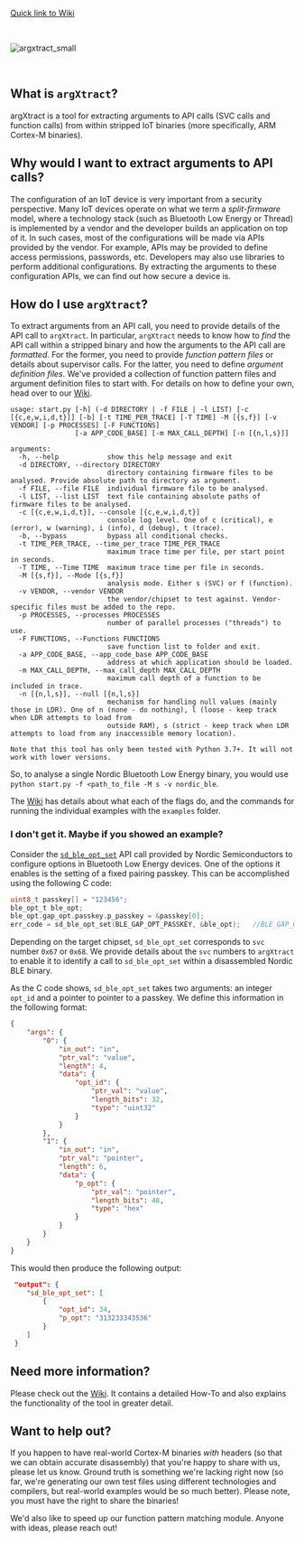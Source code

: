 [Quick link to Wiki](https://github.com/projectbtle/argXtract/wiki)


<br>

![argxtract_small](https://user-images.githubusercontent.com/29951305/103458078-9928f580-4cfc-11eb-8b3a-de2ed9bf490a.png)

<br>

## What is `argXtract`?
argXtract is a tool for extracting arguments to API calls (SVC calls and function calls) from within stripped IoT binaries (more specifically, ARM Cortex-M binaries). 

## Why would I want to extract arguments to API calls?
The configuration of an IoT device is very important from a security perspective. Many IoT devices operate on what we term a _split-firmware_ model, where a technology stack (such as Bluetooth Low Energy or Thread) is implemented by a vendor and the developer builds an application on top of it. In such cases, most of the configurations will be made via APIs provided by the vendor. For example, APIs may be provided to define access permissions, passwords, etc. Developers may also use libraries to perform additional configurations. By extracting the arguments to these configuration APIs, we can find out how secure a device is.

## How do I use `argXtract`?
To extract arguments from an API call, you need to provide details of the API call to `argXtract`. In particular, `argXtract` needs to know how to _find_ the API call within a stripped binary and how the arguments to the API call are _formatted_. For the former, you need to provide _function pattern files_ or details about supervisor calls. For the latter, you need to define _argument definition files_. We've provided a collection of function pattern files and argument definition files to start with. For details on how to define your own, head over to our [Wiki](https://github.com/projectbtle/argXtract/wiki).

```
usage: start.py [-h] (-d DIRECTORY | -f FILE | -l LIST) [-c [{c,e,w,i,d,t}]] [-b] [-t TIME_PER_TRACE] [-T TIME] -M [{s,f}] [-v VENDOR] [-p PROCESSES] [-F FUNCTIONS]
                [-a APP_CODE_BASE] [-m MAX_CALL_DEPTH] [-n [{n,l,s}]]
                
arguments:
  -h, --help            show this help message and exit
  -d DIRECTORY, --directory DIRECTORY
                        directory containing firmware files to be analysed. Provide absolute path to directory as argument.
  -f FILE, --file FILE  individual firmware file to be analysed.
  -l LIST, --list LIST  text file containing absolute paths of firmware files to be analysed.
  -c [{c,e,w,i,d,t}], --console [{c,e,w,i,d,t}]
                        console log level. One of c (critical), e (error), w (warning), i (info), d (debug), t (trace).
  -b, --bypass          bypass all conditional checks.
  -t TIME_PER_TRACE, --time_per_trace TIME_PER_TRACE
                        maximum trace time per file, per start point in seconds.
  -T TIME, --Time TIME  maximum trace time per file in seconds.
  -M [{s,f}], --Mode [{s,f}]
                        analysis mode. Either s (SVC) or f (function).
  -v VENDOR, --vendor VENDOR
                        the vendor/chipset to test against. Vendor-specific files must be added to the repo.
  -p PROCESSES, --processes PROCESSES
                        number of parallel processes ("threads") to use.
  -F FUNCTIONS, --Functions FUNCTIONS
                        save function list to folder and exit.
  -a APP_CODE_BASE, --app_code_base APP_CODE_BASE
                        address at which application should be loaded.
  -m MAX_CALL_DEPTH, --max_call_depth MAX_CALL_DEPTH
                        maximum call depth of a function to be included in trace.
  -n [{n,l,s}], --null [{n,l,s}]
                        mechanism for handling null values (mainly those in LDR). One of n (none - do nothing), l (loose - keep track when LDR attempts to load from
                        outside RAM), s (strict - keep track when LDR attempts to load from any inaccessible memory location).

Note that this tool has only been tested with Python 3.7+. It will not work with lower versions.
```

So, to analyse a single Nordic Bluetooth Low Energy binary, you would use `python start.py -f <path_to_file -M s -v nordic_ble`.

The [Wiki](https://github.com/projectbtle/argXtract/wiki) has details about what each of the flags do, and the commands for running the individual examples with the `examples` folder.


### I don't get it. Maybe if you showed an example?
Consider the [`sd_ble_opt_set`](https://infocenter.nordicsemi.com/index.jsp?topic=%2Fcom.nordic.infocenter.s132.api.v5.0.0%2Fgroup___b_l_e___c_o_m_m_o_n___f_u_n_c_t_i_o_n_s.html) API call provided by Nordic Semiconductors to configure options in Bluetooth Low Energy devices. One of the options it enables is the setting of a fixed pairing passkey. This can be accomplished using the following C code:
```c
uint8_t passkey[] = "123456"; 
ble_opt_t ble_opt; 
ble_opt.gap_opt.passkey.p_passkey = &passkey[0]; 
err_code = sd_ble_opt_set(BLE_GAP_OPT_PASSKEY, &ble_opt);   //BLE_GAP_OPT_PASSKEY = 34
```


Depending on the target chipset, `sd_ble_opt_set` corresponds to `svc` number `0x67` or `0x68`. We provide details about the `svc` numbers to `argXtract` to enable it to identify a call to `sd_ble_opt_set` within a disassembled Nordic BLE binary. 

As the C code shows, `sd_ble_opt_set` takes two arguments: an integer `opt_id` and a pointer to pointer to a passkey. We define this information in the following format:
```json
{
    "args": {
        "0": {
            "in_out": "in",
            "ptr_val": "value",
            "length": 4,
            "data": {
                "opt_id": {
                    "ptr_val": "value",
                    "length_bits": 32,
                    "type": "uint32"
                }
            }
        },
        "1": {
            "in_out": "in",
            "ptr_val": "pointer",
            "length": 6,
            "data": {
                "p_opt": {
                    "ptr_val": "pointer",
                    "length_bits": 48,
                    "type": "hex"
                }
            }
        }
    }
}
```

This would then produce the following output:
```json
 "output": {
    "sd_ble_opt_set": [
        {
            "opt_id": 34,
            "p_opt": "313233343536"
        }
    ]
 }
```

## Need more information?
Please check out the [Wiki](https://github.com/projectbtle/argXtract/wiki). It contains a detailed How-To and also explains the functionality of the tool in greater detail.

## Want to help out?
If you happen to have real-world Cortex-M binaries *with* headers (so that we can obtain accurate disassembly) that you're happy to share with us, please let us know. Ground truth is something we're lacking right now (so far, we're generating our own test files using different technologies and compilers, but real-world examples would be so much better). Please note, you must have the right to share the binaries! 

We'd also like to speed up our function pattern matching module. Anyone with ideas, please reach out!
